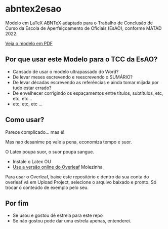 # abntex2esao
Modelo em LaTeX ABNTeX adaptado para o Trabalho de Conclusão de Curso da Escola de Aperfeiçoamento de Oficiais (EsAO), conforme MATAD 2022.

[Veja o modelo em PDF](main.pdf)

## Por que usar este Modelo para o TCC da EsAO?

- Cansado de usar o modelo ultrapassado do Word?
- De levar meses escrevendo e reescrevendo o SUMÁRIO?
- De levar décadas escrevendo as referências e ainda tomar mijada por tudo estar errado?
- De envelhecer corrigindo os espaçamentos entre títulos, subtítulos, etc, etc, etc...
- etc, etc, etc ...

## Como usar?

Parece complicado... mas é!

Mas nao desanime pq vale a pena, economiza tempo e suor.

O Latex poupa suor, o suor poupa sangue.

- Instale o Latex OU
- [Use a versão online do Overleaf](http://www.overleaf.com) Molezinha

Para usar o Overleaf, baixe este repositório e dentro da sua conta do overleaf vá em Upload Project, selecione o arquivo baixado e pronto. Só trocar o conteúdo de exemplo pelo seu.

## Por fim

- Se usou e gostou dê estrela para este repo
- Se não gostou pode dar uma estrela apenas, entenderei.
